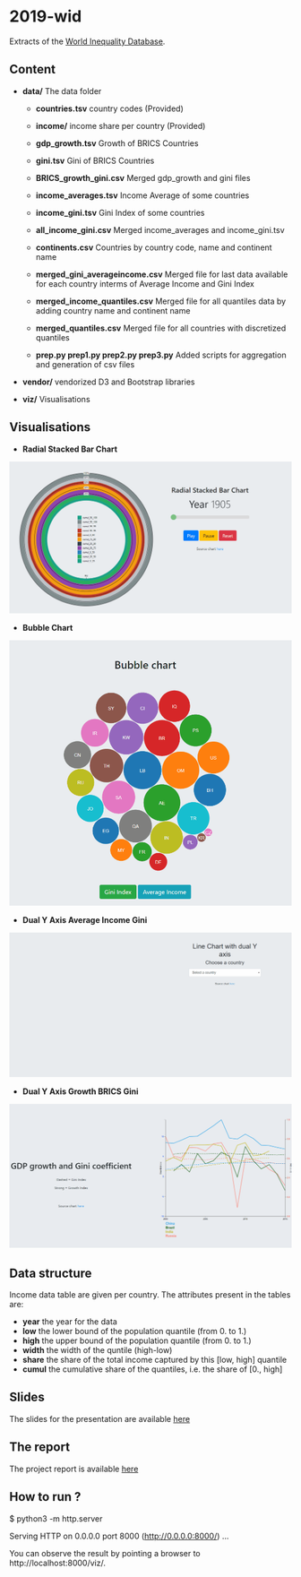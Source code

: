 # 2019-wid

Extracts of the [World Inequality Database](https://wid.world/).

## Content

* **data/** The data folder
	* **countries.tsv** country codes (Provided)
	* **income/** income share per country (Provided)

	* **gdp_growth.tsv** Growth of BRICS Countries
	* **gini.tsv** Gini of BRICS Countries
	* **BRICS_growth_gini.csv** Merged gdp_growth and gini files

	* **income_averages.tsv** Income Average of some countries
	* **income_gini.tsv** Gini Index of some countries
	* **all_income_gini.csv** Merged income_averages and income_gini.tsv

	* **continents.csv** Countries by country code, name and continent name
	
	* **merged_gini_averageincome.csv** Merged file for last data available for each country interms of Average Income and Gini Index
	* **merged_income_quantiles.csv** Merged file for all quantiles data by adding country name and continent name
	* **merged_quantiles.csv** Merged file for all countries with discretized quantiles

	* **prep.py prep1.py prep2.py prep3.py** Added scripts for aggregation and generation of csv files

* **vendor/** vendorized D3 and Bootstrap libraries

* **viz/** Visualisations

## Visualisations

 * **Radial Stacked Bar Chart**

![Gif of Radial Stacked Bar](./RadialStackedBar.gif)

 * **Bubble Chart**
 
![Gif of Bubble Chart Bar](./BubbleChartAvgIncomeGini.gif)

 * **Dual Y Axis Average Income Gini**
 
![Gif of Radial Stacked Bar](./TwoAxisAvgIncomeGini.gif)

 * **Dual Y Axis Growth BRICS Gini**
 
![Gif of Radial Stacked Bar](./TwoAxisBRICSGini.gif)

## Data structure

Income data table are given per country.
The attributes present in the tables are:

* **year** the year for the data
* **low** the lower bound of the population quantile (from 0. to 1.)
* **high** the upper bound of the population quantile (from 0. to 1.)
* **width** the width of the quntile (high-low)
* **share** the share of the total income captured by this [low, high] quantile
* **cumul** the cumulative share of the quantiles, i.e. the share of [0., high]

## Slides

The slides for the presentation are available [here](http://bit.ly/SlidesInfoVis)

## The report

The project report is available [here](http://bit.ly/SlidesInfoVis)

## How to run ?

$ python3 -m http.server

Serving HTTP on 0.0.0.0 port 8000 (http://0.0.0.0:8000/) ...

You can observe the result by pointing a browser to http://localhost:8000/viz/.
